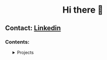 <h1 align="center">Hi there 👋</h1>

## Contact: [Linkedin](https://www.linkedin.com/in/giuseppe-ferrara-link/)

### Contents:

<ul> 
  <details>
  <summary>Projects</summary>
  <li>progetto uno</li>
 </ul>


<!--
### Contents:
  - [Projects](#projects)
  - [Contributions (Pull requests)](#contributions)
  - [Programming](#programming)
  - [Other](#other)

<details>
  <summary>Click me</summary>
  
  ### Heading
  1. Foo
  2. Bar
     * Baz
     * Qux
  
  </details>

-->



 




